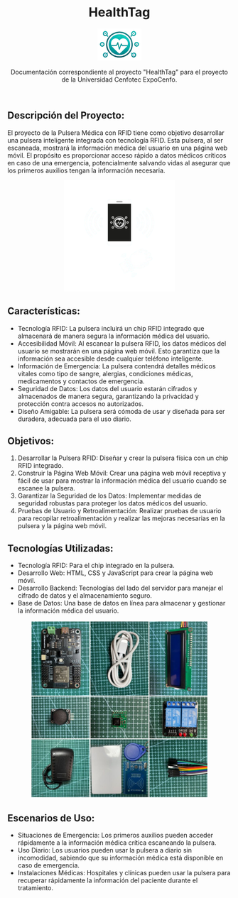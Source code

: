 <div align="center">
<h1> 
  HealthTag
</h1>
<p align="center"> 
  <img src="Imagenes/logoSoloImagen.png" alt="Logo" width="100" />
</p>

Documentación correspondiente al proyecto "HealthTag" para el proyecto de la Universidad Cenfotec ExpoCenfo.
</div>

<br/>
  
<h2>Descripción del Proyecto:</h2> 
El proyecto de la Pulsera Médica con RFID tiene como objetivo desarrollar una pulsera inteligente integrada con tecnología RFID. Esta pulsera, al ser escaneada, mostrará la información médica del usuario en una página web móvil. El propósito es proporcionar acceso rápido a datos médicos críticos en caso de una emergencia, potencialmente salvando vidas al asegurar que los primeros auxilios tengan la información necesaria.

<p align="center"> 
  <img src="Imagenes/Scan.png" alt="Logo" width="250"/>
</p>

## Características:
- Tecnología RFID: La pulsera incluirá un chip RFID integrado que almacenará de manera segura la información médica del usuario.
- Accesibilidad Móvil: Al escanear la pulsera RFID, los datos médicos del usuario se mostrarán en una página web móvil. Esto garantiza que la información sea accesible desde cualquier teléfono inteligente.
- Información de Emergencia: La pulsera contendrá detalles médicos vitales como tipo de sangre, alergias, condiciones médicas, medicamentos y contactos de emergencia.
- Seguridad de Datos: Los datos del usuario estarán cifrados y almacenados de manera segura, garantizando la privacidad y protección contra accesos no autorizados.
- Diseño Amigable: La pulsera será cómoda de usar y diseñada para ser duradera, adecuada para el uso diario.

## Objetivos:
1. Desarrollar la Pulsera RFID: Diseñar y crear la pulsera física con un chip RFID integrado.
2. Construir la Página Web Móvil: Crear una página web móvil receptiva y fácil de usar para mostrar la información médica del usuario cuando se escanee la pulsera.
3. Garantizar la Seguridad de los Datos: Implementar medidas de seguridad robustas para proteger los datos médicos del usuario.
4. Pruebas de Usuario y Retroalimentación: Realizar pruebas de usuario para recopilar retroalimentación y realizar las mejoras necesarias en la pulsera y la página web móvil.

## Tecnologías Utilizadas:
- Tecnología RFID: Para el chip integrado en la pulsera.
- Desarrollo Web: HTML, CSS y JavaScript para crear la página web móvil.
- Desarrollo Backend: Tecnologías del lado del servidor para manejar el cifrado de datos y el almacenamiento seguro.
- Base de Datos: Una base de datos en línea para almacenar y gestionar la información médica del usuario.

<p align="center"> 
  <img src="Imagenes/kitExpoCenfo.jpg" alt="Logo" width="400"/>
</p>
  

## Escenarios de Uso:
- Situaciones de Emergencia: Los primeros auxilios pueden acceder rápidamente a la información médica crítica escaneando la pulsera.
- Uso Diario: Los usuarios pueden usar la pulsera a diario sin incomodidad, sabiendo que su información médica está disponible en caso de emergencia.
- Instalaciones Médicas: Hospitales y clínicas pueden usar la pulsera para recuperar rápidamente la información del paciente durante el tratamiento.

